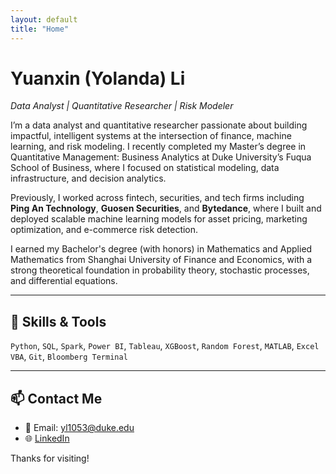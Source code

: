 ```yaml
---
layout: default
title: "Home"
---
```


# Yuanxin (Yolanda) Li  
*Data Analyst | Quantitative Researcher | Risk Modeler*

I’m a data analyst and quantitative researcher passionate about building impactful, intelligent systems at the intersection of finance, machine learning, and risk modeling. I recently completed my Master’s degree in Quantitative Management: Business Analytics at Duke University’s Fuqua School of Business, where I focused on statistical modeling, data infrastructure, and decision analytics.

Previously, I worked across fintech, securities, and tech firms including **Ping An Technology**, **Guosen Securities**, and **Bytedance**, where I built and deployed scalable machine learning models for asset pricing, marketing optimization, and e-commerce risk detection.

I earned my Bachelor's degree (with honors) in Mathematics and Applied Mathematics from Shanghai University of Finance and Economics, with a strong theoretical foundation in probability theory, stochastic processes, and differential equations.

---

## 🔧 Skills & Tools

`Python`, `SQL`, `Spark`, `Power BI`, `Tableau`, `XGBoost`, `Random Forest`, `MATLAB`, `Excel VBA`, `Git`, `Bloomberg Terminal`

---
## 📫 Contact Me
- 📧 Email: yl1053@duke.edu
- 🌐 [LinkedIn](https://www.linkedin.com/in/yuanxin-li-50896b342)

Thanks for visiting!
